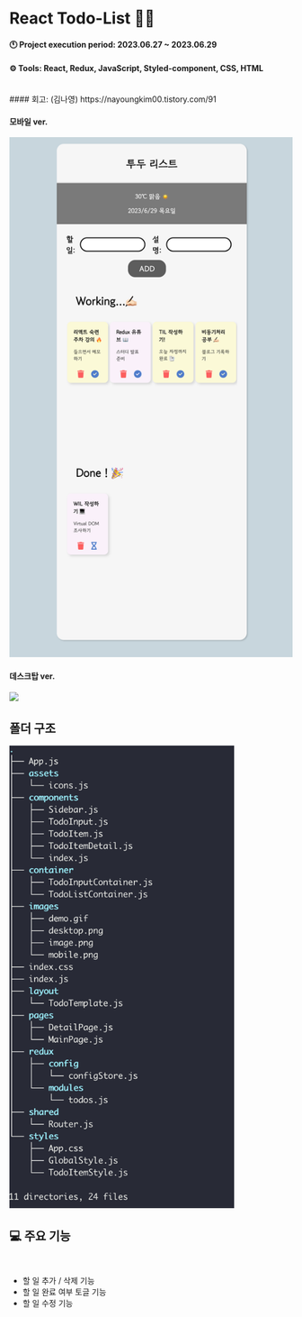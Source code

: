 # React Todo-List ✍🏻

#### 🕚 Project execution period: 2023.06.27 ~ 2023.06.29

#### ⚙️ Tools: React, Redux, JavaScript, Styled-component, CSS, HTML

<br />
#### 회고: (김나영) https://nayoungkim00.tistory.com/91

<br />

#### 모바일 ver.

<img src="src/images/mobile.png" width="550px">

#### 데스크탑 ver.

<img src="src/images/demo.gif" width="600px">

<br />

## 폴더 구조

<img src="src/images/folder.png" width="400px">

<br />

## 💻 주요 기능

<br/>

- 할 일 추가 / 삭제 기능
- 할 일 완료 여부 토글 기능
- 할 일 수정 기능
